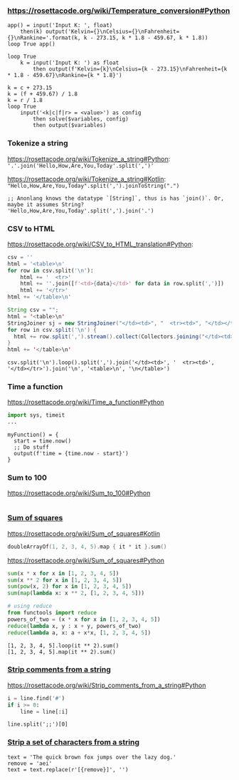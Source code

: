 


### https://rosettacode.org/wiki/Temperature_conversion#Python

```
app() = input('Input K: ', float)
    then(k) output('Kelvin={}\nCelsius={}\nFahrenheit={}\nRankine='.format(k, k - 273.15, k * 1.8 - 459.67, k * 1.8))
loop True app()
 
loop True
    k = input('Input K: ') as float
        then output(f'Kelvin={k}\nCelsius={k - 273.15}\nFahrenheit={k * 1.8 - 459.67}\nRankine={k * 1.8}')

k = c + 273.15
k = (f + 459.67) / 1.8
k = r / 1.8
loop True
    input('<k|c|f|r> = <value>') as config
        then solve($variables, config)
        then output($variables)
```

### Tokenize a string
https://rosettacode.org/wiki/Tokenize_a_string#Python: `'.'.join('Hello,How,Are,You,Today'.split(',')'` 

https://rosettacode.org/wiki/Tokenize_a_string#Kotlin: `"Hello,How,Are,You,Today".split(',').joinToString(".")`

```
;; Anonlang knows the datatype `[String]`, thus is has `join()`. Or, maybe it assumes String?
'Hello,How,Are,You,Today'.split(',').join('.')
```

### CSV to HTML

https://rosettacode.org/wiki/CSV_to_HTML_translation#Python:
```python
csv = ''
html = '<table>\n'
for row in csv.split('\n'):
    html += '  <tr>'
    html += ''.join([f'<td>{data}</td>' for data in row.split(',')])
    html += '</tr>'
html += '</table>\n'
```

```java
String csv = "";
html = '<table>\n'
StringJoiner sj = new StringJoiner("</td><td>", "  <tr><td>", "</td></tr>") 
for row in csv.split('\n') {
  html += row.split(',').stream().collect(Collectors.joining("</td><td>", "<tr><td>", "</td></tr>"))
}
html += '</table>\n'
```

```anonlang
csv.split('\n').loop().split(',').join('</td><td>', '  <tr><td>', '</td></tr>').join('\n', '<table>\n', '\n</table>')
```

### Time a function
https://rosettacode.org/wiki/Time_a_function#Python
```python
import sys, timeit
...
```

```anonlang
myFunction() = {
  start = time.now()
  ;; Do stuff
  output(f'time = {time.now - start}')
}
```

### Sum to 100

https://rosettacode.org/wiki/Sum_to_100#Python

```anonlang

```

### [Sum of squares](https://rosettacode.org/wiki/Sum_of_squares)

https://rosettacode.org/wiki/Sum_of_squares#Kotlin
```kotlin
doubleArrayOf(1, 2, 3, 4, 5).map { it * it }.sum()
```

https://rosettacode.org/wiki/Sum_of_squares#Python
```python
sum(x * x for x in [1, 2, 3, 4, 5])
sum(x ** 2 for x in [1, 2, 3, 4, 5])
sum(pow(x, 2) for x in [1, 2, 3, 4, 5])
sum(map(lambda x: x ** 2, [1, 2, 3, 4, 5]))

# using reduce
from functools import reduce
powers_of_two = (x * x for x in [1, 2, 3, 4, 5])
reduce(lambda x, y : x + y, powers_of_two)
reduce(lambda a, x: a + x*x, [1, 2, 3, 4, 5])
```

```anonlang
[1, 2, 3, 4, 5].loop(it ** 2).sum()
[1, 2, 3, 4, 5].map(it ** 2).sum()
```


### [Strip comments from a string](https://rosettacode.org/wiki/Strip_comments_from_a_string)

https://rosettacode.org/wiki/Strip_comments_from_a_string#Python
```python
i = line.find('#')
if i >= 0:
    line = line[:i]
```

```anonlang
line.split(';;')[0]
```


### [Strip a set of characters from a string](https://rosettacode.org/wiki/Strip_a_set_of_characters_from_a_string)

```anonlang
text = 'The quick brown fox jumps over the lazy dog.'
remove = 'aei'
text = text.replace(r'[{remove}]', '')
```


### []()



### []()




### []()


